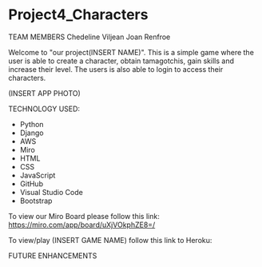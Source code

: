 # Project4_Characters
TEAM MEMBERS
Chedeline Viljean 
Joan Renfroe

Welcome to "our project(INSERT NAME)". This is a simple game where the user is able to create a character, obtain tamagotchis, gain skills and increase their level. The users is also able to login to access their characters.

(INSERT APP PHOTO)

TECHNOLOGY USED:
* Python
* Django
* AWS
* Miro
* HTML
* CSS
* JavaScript
* GitHub
* Visual Studio Code
* Bootstrap


To view our Miro Board please follow this link: https://miro.com/app/board/uXjVOkphZE8=/

To view/play (INSERT GAME NAME) follow this link to Heroku: 


FUTURE ENHANCEMENTS
